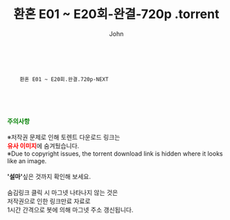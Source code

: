 ﻿---
layout: post
title:  "                    환혼 E01 ~ E20회-완결-720p                .torrent"
author: John
categories: [ 드라마 ]
tags: [  ]
image:  
description: "                    환혼 E01 ~ E20회-완결-720p                 torrent 정보 공유"
toc: true
toc_sticky: true
---

<br>

        환혼 E01 ~ E20회.완결.720p-NEXT    
    
<br><br><br>
<p data-ke-size="size16"><b><span style="color: green;">주의사항</span></b><br /><br />※저작권 문제로 인해 토렌트 다운로드 링크는<br /><b><span style="color: red;">유사 이미지</span></b>에 숨겨뒀습니다.<br />※Due to copyright issues, the torrent download link is hidden where it looks like an image.<br /><br /><b>'설마'</b>싶은 것까지 확인해 보세요.<br /><br />숨김링크 클릭 시 마그넷 나타나지 않는 것은<br />저작권으로 인한 링크만료 자료로<br />1시간 간격으로 봇에 의해 마그넷 주소 갱신됩니다.</p>
